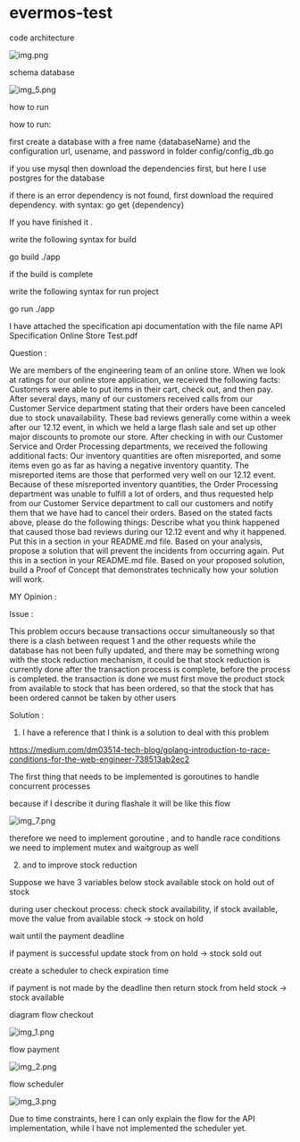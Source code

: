 # evermos-test

code architecture

![img.png](img.png)

schema database 

![img_5.png](img_5.png)

how to run 

how to run:

first create a database with a free name {databaseName} and the configuration url, usename, and password in folder config/config_db.go 

if you use mysql then download the dependencies first, but here I use postgres for the database


if there is an error dependency is not found, first download the required dependency.
with syntax: go get {dependency}

If you have finished it .

write the following syntax for build

go build ./app

if the build is complete

write the following syntax for run project

go run ./app

I have attached the specification api documentation with the file name API Specification Online Store Test.pdf

Question :


We are members of the engineering team of an online store. When we look at ratings for our online store application, we received the following
facts:
Customers were able to put items in their cart, check out, and then pay. After several days, many of our customers received calls from
our Customer Service department stating that their orders have been canceled due to stock unavailability.
These bad reviews generally come within a week after our 12.12 event, in which we held a large flash sale and set up other major
discounts to promote our store.
After checking in with our Customer Service and Order Processing departments, we received the following additional facts:
Our inventory quantities are often misreported, and some items even go as far as having a negative inventory quantity.
The misreported items are those that performed very well on our 12.12 event.
Because of these misreported inventory quantities, the Order Processing department was unable to fulfill a lot of orders, and thus
requested help from our Customer Service department to call our customers and notify them that we have had to cancel their orders.
Based on the stated facts above, please do the following things:
Describe what you think happened that caused those bad reviews during our 12.12 event and why it happened. Put this in a section in
your README.md file.
Based on your analysis, propose a solution that will prevent the incidents from occurring again. Put this in a section in your README.md
file.
Based on your proposed solution, build a Proof of Concept that demonstrates technically how your solution will work.


MY Opinion :

Issue :

This problem occurs because transactions occur simultaneously so that there is a clash between request 1 and the other requests while the database has not been fully updated, and there may be something wrong with the stock reduction mechanism, it could be that stock reduction is currently done after the transaction process is complete, before the process is completed. the transaction is done we must first move the product stock from available to stock that has been ordered, so that the stock that has been ordered cannot be taken by other users

Solution :

1. I have a reference that I think is a solution to deal with this problem

https://medium.com/dm03514-tech-blog/golang-introduction-to-race-conditions-for-the-web-engineer-738513ab2ec2

The first thing that needs to be implemented is
goroutines to handle concurrent processes

because if I describe it during flashale it will be like this flow

![img_7.png](img_7.png)

therefore we need to implement goroutine , and to handle race conditions we need to implement mutex and waitgroup as well

2. and to improve stock reduction

Suppose we have 3 variables below
stock available
stock on hold
out of stock

during user checkout process: check stock availability, if stock available, move the value from available stock -> stock on hold

wait until the payment deadline

if payment is successful
update stock from on hold -> stock sold out

create a scheduler to check expiration time

if payment is not made by the deadline
then return stock from held stock -> stock available

diagram flow checkout

![img_1.png](img_1.png)

flow payment

![img_2.png](img_2.png)

flow scheduler

![img_3.png](img_3.png)

Due to time constraints, here I can only explain the flow for the API implementation, while I have not implemented the scheduler yet.

